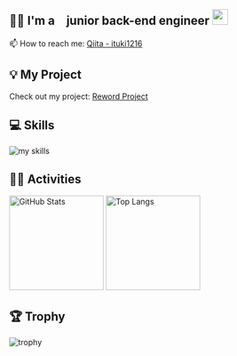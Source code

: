 
## 🧑‍💻 I'm a　junior back-end engineer <img src="https://media.giphy.com/media/hvRJCLFzcasrR4ia7z/giphy.gif" width="28">
📫 How to reach me: [Qiita - ituki1216](https://qiita.com/ituki1216)

## 💡 My Project
Check out my project: [Reword Project](https://reword-project-vm33.onrender.com)
<br>

## 💻 Skills
<img alt="my skills" src="https://skillicons.dev/icons?theme=dark&perline=7&i=html,css,bootstrap,react,typescript,python,php,laravel,docker,vscode,git,github" />
<br>

## 🏃‍♀️ Activities
<div align="left"> 
  <img alt="GitHub Stats" height="170px" src="https://github-readme-stats.vercel.app/api?username=ituki1216&show_icons=true&theme=radical" />
  <img alt="Top Langs" height="170px" src="https://github-readme-stats.vercel.app/api/top-langs/?username=ituki1216&theme=vue-dark&layout=compact" />
</div>

## 🏆 Trophy
![trophy](https://github-profile-trophy.vercel.app/?username=ituki1216&theme=vue-dark)
